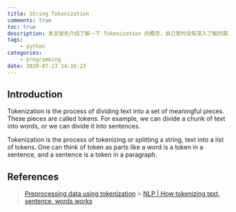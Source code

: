 ```yaml
---
title: String Tokenization
comments: true
toc: true
description: 本文就先介绍了解一下 Tokenization 的概念，自己暂时没有深入了解的需求。
tags:
    - python
categories:
    - programming
date: 2020-07-23 14:16:23
---
```


## Introduction

Tokenization is the process of dividing text into a set of meaningful pieces. These pieces are called tokens. For example, we can divide a chunk of text into words, or we can divide it into sentences.

Tokenization is the process of tokenizing or splitting a string, text into a list of tokens. One can think of token as parts like a word is a token in a sentence, and a sentence is a token in a paragraph.

## References

> [Preprocessing data using tokenization](https://www.oreilly.com/library/view/python-machine-learning/9781786464477/ch06s02.html) > [NLP | How tokenizing text, sentence, words works](https://www.geeksforgeeks.org/nlp-how-tokenizing-text-sentence-words-works/)
